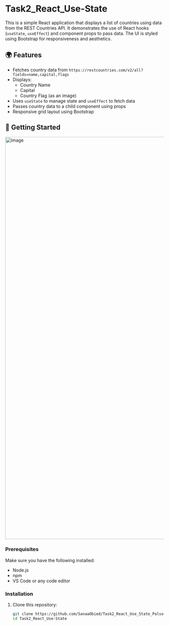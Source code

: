 # Task2_React_Use-State

This is a simple React application that displays a list of countries using data from the REST Countries API. It demonstrates the use of React hooks (`useState`, `useEffect`) and component props to pass data. The UI is styled using Bootstrap for responsiveness and aesthetics.

## 🌍 Features

- Fetches country data from `https://restcountries.com/v2/all?fields=name,capital,flags`
- Displays:
  - Country Name
  - Capital
  - Country Flag (as an image)
- Uses `useState` to manage state and `useEffect` to fetch data
- Passes country data to a child component using props
- Responsive grid layout using Bootstrap

## 🚀 Getting Started
<img width="1280" alt="image" src="https://github.com/user-attachments/assets/a2c3b226-05b3-43ae-a523-12be85001dcc" />


### Prerequisites

Make sure you have the following installed:

- Node.js
- npm
- VS Code or any code editor

### Installation

1. Clone this repository:

   ```bash
   git clone https://github.com/SanaaObied/Task2_React_Use_State_Palsoft
   cd Task2_React_Use-State
